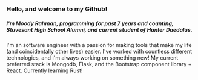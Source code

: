 ### Hello, and welcome to my Github!
##### I'm Moody Rahman, programming for past 7 years and counting, Stuvesant High School Alumni, and current student of Hunter Daedalus.

I'm an software engineer with a passion for making tools that make my life (and coincidentally other lives) easier. I've worked with countless different technologies, and I'm always working on something new! My current preferred stack is Mongodb, Flask, and the Bootstrap component library + React. 
Currently learning Rust!
